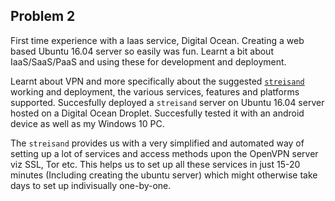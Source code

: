 

## Problem 2

First time experience with a Iaas service, Digital Ocean. Creating a web based Ubuntu 16.04 server so easily was fun. Learnt a bit about IaaS/SaaS/PaaS and using these for development and deployment.

Learnt about VPN and more specifically about the suggested [`streisand`](https://github.com/StreisandEffect/streisand) working and deployment, the various services, features and platforms supported.
Succesfully deployed a `streisand` server on Ubuntu 16.04 server hosted on a Digital Ocean Droplet. 
Succesfully tested it with an android device as well as my Windows 10 PC.

The `streisand` provides us with a very simplified and automated way of setting up a lot of services and access methods upon the OpenVPN server viz SSL, Tor etc. This helps us to set up all these services in just 15-20 minutes (Including creating the ubuntu server) which might otherwise take days to set up indivisually one-by-one.
